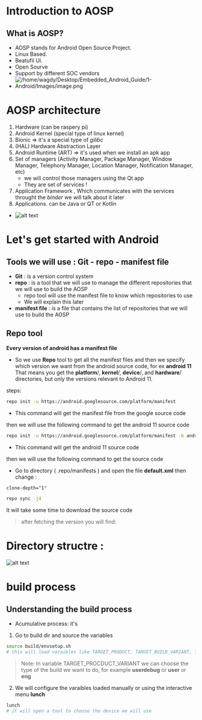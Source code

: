# Introduction to AOSP
## What is AOSP?
  - AOSP stands for Android Open Source Project.
  - Linux Based.
  - Beatufil UI.
  - Open Sourve
  - Support by different SOC vendors
  - ![/home/wagdy/Desktop/Embedded_Android_Guide/1-Android/Images/image.png](Images/image.png)




  # AOSP architecture
  1. Hardware (can be raspery pi)
  2. Android Kernel (special type of linux kernel)
  3. Bionic  => it's a special type of *gilibc*
  4. (HAL) Hardware Abstraction Layer
  5. Android Runtime (ART) => it's used when we install an apk app
  6. Set of managers (Activity Manager, Package Manager, Window Manager, Telephony Manager, Location Manager, Notification Manager, etc)
     - we will control those managers using the Qt app
     - They are set of services !
  7. Application Framework , Which communicates with the services throught the *binder* we will talk about it later
  8. Applications. can be Java or QT or Kotlin
  - ![alt text](Images/image2.png)




  # Let's get started with Android
  ## Tools we will use : **Git** - **repo** - **manifest file**
   - **Git** : is a version control system
   - **repo** : is a tool that we will use to manage the different repositories that we will use to build the AOSP
      - repo tool will use the manifest file to know which repositories to use
      - We will explain this later
   - **manifest file** : is a file that contains the list of repositories that we will use to build the AOSP


## Repo tool
 **Every version of android has a manifest file**
   - So we use **Repo** tool to get all the manifest files and then we specify which version we want from the android source code, for ex **android 11**
   That means you get the **platform**/, **kernel**/, **device**/, and **hardware**/ directories, but only the versions relevant to Android 11.

   steps:

   ```bash
   repo init -u https://android.googlesource.com/platform/manifest 
   ```
   - This command will get the manifest file from the google source code

   then we will use the following command to get the android 11 source code

   ```bash  
   repo init -u https://android.googlesource.com/platform/manifest -b android-11.0.0_r40
   ```
   - This command will get the android 11 source code

   then we will use the following command to get the source code

   - Go to directory ( .repo/manifests ) and open the file **default.xml** 
   then change :
   ```xml
   clone-depth="1" 
   ```

   ```bash   
   repo sync -j4
   ```
   It will take some time to download the source code


   > after fetching the version you will find: 
   # Directory structre :

   ![alt text](Images/image3.png)





   # build process
   ## Understanding the build process 
   - Acumulative process: it's


   1. Go to build dir and source the variables
   ```bash
   source build/envsetup.sh
   # this will load varaibles like TARGET_PRODUCT, TARGET_BUILD_VARIANT, TARGET_BUILD_TYPE, etc
   ```
   > Note: In variable TARGET_PROCDUCT_VARIANT we can choose the type of the build we want to do, for example **userdebug** or **user** or **eng**

   2. We will configure the varaibles loaded manually or using the interactive menu **lunch**

   ```bash  
   lunch
   # it will open a tool to choose the device we will use
   ```
